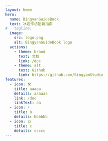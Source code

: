 ```yaml
---
layout: home
hero:
  name: BingyanGuideBook
  text: 冰岩作坊招新指南
#   tagline: 
  image:
    src: logo.png
    alt: BingyanGuideBook logo
  actions:
    - theme: brand
      text: 文档
      link: /doc
    - theme: alt
      text: Github
      link: https://github.com/BingyanStudio
features:
  - icon: 🛠️
    title: aaaaa
    details: aaaaaa
    link: /doc
    linkText: aa
  - icon: ⚡️
    title: b
    details: bbbbbb
  - icon: 🌞
    title: c
    details: ccccc
---
```


